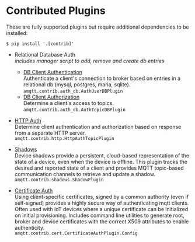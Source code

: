 # Contributed Plugins

These are fully supported plugins but require additional dependencies to be installed: 

`$ pip install '.[contrib]'`


- Relational Database Auth<br/>
  _includes manager script to add, remove and create db entries_
    - [DB Client Authentication](auth_db.md)<br/>
      Authenticate a client's connection to broker based on entries in a relational db (mysql, postgres, maria, sqlite).<br/>
      `amqtt.contrib.auth_db.AuthUserDBPlugin`
    - [DB Client Authorization](auth_db.md)<br/>
      Determine a client's access to topics.<br/>
      `amqtt.contrib.auth_db.AuthTopicDBPlugin`

- [HTTP Auth](http.md)<br/>
  Determine client authentication and authorization based on response from a separate HTTP server.<br/>
  `amqtt.contrib.http.HttpAuthTopicPlugin`

- [Shadows](shadows.md)<br/>
  Device shadows provide a persistent, cloud-based representation of the state of a device,
   even when the device is offline. This plugin tracks the desired and reported state of a client
   and provides MQTT topic-based communication channels to retrieve and update a shadow.<br/>
   `amqtt.contrib.shadows.ShadowPlugin`

- [Certificate Auth](cert.md)<br/>
  Using client-specific certificates, signed by a common authority (even if self-signed) provides
   a highly secure way of authenticating mqtt clients. Often used with IoT devices where a unique
   certificate can be initialized on initial provisioning. Includes command line utilities to generate
   root, broker and device certificates with the correct X509 attributes to enable authenticity.<br/>
   `amqtt.contrib.cert.CertificateAuthPlugin.Config`
